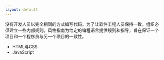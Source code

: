 ```yaml
---
layout: default
---
```


没有开发人员以完全相同的方式编写代码。为了让软件工程人员保持一致，组织必须建立一些内部规则。风格指南为给定的编程语言提供规则和指导，旨在保证一个项目和一个程序员与另一个项目的一致性。

- HTML与CSS
- JavaScript
